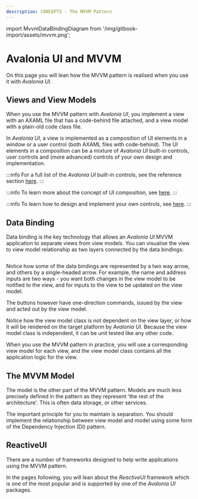 ```yaml
---
description: CONCEPTS - The MVVM Pattern
---
```


import MvvmDataBindingDiagram from '/img/gitbook-import/assets/mvvm.png';

# Avalonia UI and MVVM

On this page you will lean how the MVVM pattern is realised when you use it with _Avalonia UI_.

## Views and View Models

When you use the MVVM pattern with _Avalonia UI_, you implement a view with an AXAML file that has a code-behind file attached, and a view model with a plain-old code class file. &#x20;

In _Avalonia UI_, a view is implemented as a composition of UI elements in a window or a user control (both AXAML files with code-behind). The UI elements in a composition can be a mixture of _Avalonia UI_ built-in controls, user controls and (more advanced) controls of your own design and implementation.&#x20;

:::info
For a full list of the _Avalonia UI_ built-in controls, see the reference section [here](../../reference/controls/).
:::

:::info
To learn more about the concept of UI composition, see [here](../ui-composition.md).
:::

:::info
To learn how to design and implement your own controls, see [here](../../guides/custom-controls/how-to-create-a-custom-controls-library.md).
:::

## Data Binding

Data binding is the key technology that allows an _Avalonia UI_ MVVM application to separate views from view models. You can visualise the view to view model relationship as two layers connected by the data bindings:

<img src={MvvmDataBindingDiagram} alt=""/>

Notice how some of the data bindings are represented by a two way arrow, and others by a single-headed arrow. For example, the name and address inputs are two ways - you want both changes in the view model to be notified to the view, and for inputs to the view to be updated on the view model.

The buttons however have one-direction commands, issued by the view and acted out by the view model. &#x20;

Notice how the view model class is not dependent on the view layer, or how it will be rendered on the target platform by _Avalonia UI_. Because the view model class is independent, it can be unit tested like any other code.

When you use the MVVM pattern in practice, you will use a corresponding view model for each view, and the view model class contains all the application logic for the view.&#x20;

## The MVVM Model

The model is the other part of the MVVM pattern. Models are much less precisely defined in the pattern as they represent 'the rest of the architecture'. This is often data storage, or other services.&#x20;

The important principle for you to maintain is separation. You should implement the relationship between view model and model using some form of the Dependency Injection (DI) pattern.

## ReactiveUI

There are a number of frameworks designed to help write applications using the MVVM pattern.

In the pages following, you will lean about the _ReactiveUI_ framework which is one of the most popular and is supported by one of the _Avalonia UI_ packages.
